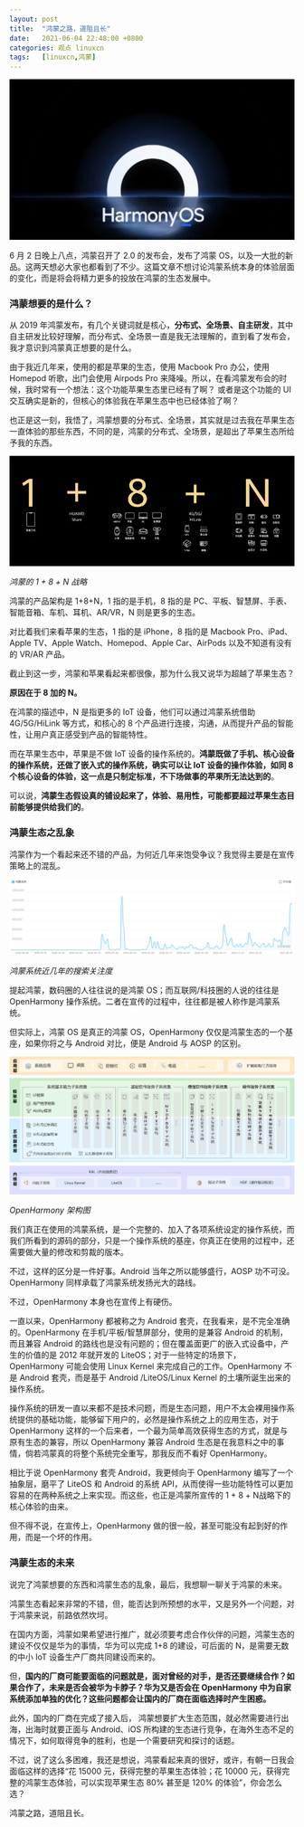 ```yaml
---
layout: post
title:	"鸿蒙之路，道阻且长"
date:	2021-06-04 22:48:00 +0800 
categories:	观点 linuxcn 
tags:	[linuxcn,鸿蒙]
---
```



![](/Asserts/Images/album/202106/04/224803x7fppnqf77yyjfzb.jpg)


6 月 2 日晚上八点，鸿蒙召开了 2.0 的发布会，发布了鸿蒙 OS，以及一大批的新品。这两天想必大家也都看到了不少。这篇文章不想讨论鸿蒙系统本身的体验层面的变化，而是将会将精力更多的投放在鸿蒙的生态发展中。


### 鸿蒙想要的是什么？


从 2019 年鸿蒙发布，有几个关键词就是核心，**分布式、全场景、自主研发**，其中自主研发比较好理解，而分布式、全场景一直是我无法理解的，直到看了发布会，我才意识到鸿蒙真正想要的是什么。 


由于我近几年来，使用的都是苹果的生态，使用 Macbook Pro 办公，使用 Homepod 听歌，出门会使用 Airpods Pro 来降噪。所以，在看鸿蒙发布会的时候，我时常有一个想法：这个功能苹果生态里已经有了啊？ 或者是这个功能的 UI 交互确实是新的，但核心的体验我在苹果生态中也已经体验了啊？ 


也正是这一刻，我悟了，鸿蒙想要的分布式、全场景，其实就是过去我在苹果生态一直体验的那些东西，不同的是，鸿蒙的分布式、全场景，是超出了苹果生态所给予我的东西。


![](/Asserts/Images/album/202106/04/224147uqxu94xvvlf19482.png)


*鸿蒙的 1 + 8 + N 战略*


鸿蒙的产品架构是 1+8+N，1 指的是手机，8 指的是 PC、平板、智慧屏、手表、智能音箱、车机、耳机、AR/VR，N 则是更多的生态。


对比着我们来看苹果的生态，1 指的是 iPhone，8 指的是 Macbook Pro、iPad、Apple TV、Apple Watch、Homepod、Apple Car、AirPods 以及不知道有没有的 VR/AR 产品。


截止到这一步，鸿蒙和苹果看起来都很像，那为什么我又说华为超越了苹果生态？


**原因在于 8 加的 N。**


在鸿蒙的描述中，N 是指更多的 IoT 设备，他们可以通过鸿蒙系统借助 4G/5G/HiLink 等方式，和核心的 8 个产品进行连接，沟通，从而提升产品的智能性，让用户真正感受到产品的智能特性。


而在苹果生态中，苹果是不做 IoT 设备的操作系统的。**鸿蒙既做了手机、核心设备的操作系统，还做了嵌入式的操作系统，确实可以让 IoT 设备的操作体验，如同 8 个核心设备的体验，这一点是只制定标准，不下场做事的苹果所无法达到的**。


可以说，**鸿蒙生态假设真的铺设起来了，体验、易用性，可能都要超过苹果生态目前能够提供给我们的**。


### 鸿蒙生态之乱象


鸿蒙作为一个看起来还不错的产品，为何近几年来饱受争议？我觉得主要是在宣传策略上的混乱。


![](/Asserts/Images/album/202106/04/224305nao3xua1o2jg3xa9.png)


*鸿蒙系统近几年的搜索关注度* 


提起鸿蒙，数码圈的人往往说的是鸿蒙 OS；而互联网/科技圈的人说的往往是 OpenHarmony 操作系统。二者在宣传的过程中，往往都是被人称作是鸿蒙系统。


但实际上，鸿蒙 OS 是真正的鸿蒙 OS，OpenHarmony 仅仅是鸿蒙生态的一个基座，如果你将之与 Android 对比，便是 Android 与 AOSP 的区别。


![](/Asserts/Images/album/202106/04/224336t72gddgygyq1jeg3.png)


*OpenHarmony 架构图*


我们真正在使用的鸿蒙系统，是一个完整的、加入了各项系统设定的操作系统，而我们所看到的源码的部分，只是一个操作系统的基座，你真正在使用的过程中，还需要做大量的修改和剪裁的版本。


不过，这样的区分是一件好事。Android 当年之所以能够盛行，AOSP 功不可没。OpenHarmony 同样承载了鸿蒙系统发扬光大的路线。


不过，OpenHarmony 本身也在宣传上有硬伤。


一直以来，OpenHarmony 都被称之为 Android 套壳，在我看来，是不完全准确的。OpenHarmony 在手机/平板/智慧屏部分，使用的是兼容 Android 的机制，而且兼容 Android 的路线也是没有问题的；但在覆盖面更广的嵌入式设备中，产生的价值的是 2012 年就开发的 LiteOS；对于一些特定的场景下，OpenHarmony 可能会使用 Linux Kernel 来完成自己的工作。OpenHarmony 不是 Android 套壳，而是基于 Android /LiteOS/Linux Kernel 的土壤所诞生出来的操作系统。


操作系统的研发一直以来都不是技术问题，而是生态问题，用户不太会裸用操作系统提供的基础功能，能够留下用户的，必然是操作系统之上的应用生态，对于 OpenHarmony 这样的一个后来者，一个最为简单高效获得生态的方式，就是与原有生态的兼容，所以 OpenHarmony 兼容 Android 生态是在我意料之中的事情，倘若鸿蒙真的将整个系统完全重写，那我反而不看好 OpenHarmony。


相比于说 OpenHarmony 套壳 Android，我更倾向于 OpenHarmony 编写了一个抽象层，磨平了 LiteOS 和 Android 的系统 API，从而使得一些功能特性可以更加容易的在两种系统之上来实现。而这些，也正是鸿蒙所宣传的 1 + 8 + N战略下的核心体验的由来。


但不得不说，在宣传上，OpenHarmony 做的很一般，甚至可能没有起到好的作用，而是一个坏的作用。


### 鸿蒙生态的未来


说完了鸿蒙想要的东西和鸿蒙生态的乱象，最后，我想聊一聊关于鸿蒙的未来。


鸿蒙生态看起来非常的不错，但，能否达到所预想的水平，又是另外一个问题，对于鸿蒙来说，前路依然坎坷。


在国内方面，鸿蒙如果希望进行推广，就必须要考虑合作伙伴的问题，鸿蒙生态的建设不仅仅是华为的事情，华为可以完成 1+8 的建设，可后面的 N，是需要无数的中小 IoT 设备生产厂商共同建设而来的。


但，**国内的厂商可能要面临的问题就是，面对曾经的对手，是否还要继续合作？如果合作了，未来是否会被华为卡脖子？华为又是否会在 OpenHarmony 中为自家系统添加单独的优化？这些问题都会让国内的厂商在面临选择时产生困惑。** 


此外，国内的厂商在完成了接入后， 鸿蒙想要扩大生态范围，就必然需要进行出海，出海时就要正面与 Android、iOS 所构建的生态进行竞争，在海外生态不足的情况下，如何取得竞争的胜利，也是一个需要研究和探讨的话题。


不过，说了这么多困难，我还是想说，鸿蒙看起来真的很好，或许，有朝一日我会面临这样的选择“花 15000 元，获得完整的苹果生态体验；花 10000 元，获得完整的鸿蒙生态体验，可以实现苹果生态 80% 甚至是 120% 的体验”，你会怎么选？


鸿蒙之路，道阻且长。
